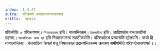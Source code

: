 ```yaml
---
index:  1.4.44
sutra:  परिक्रयणे कसंप्रदानमन्यतरस्याम्
vritti:  nyasa
---
```


परिक्रीतिः = परिक्रयणम्। `नियतकालम्` इति। नात्यन्तिकम्। `वेतनादिना` इति। आदिशब्देन बन्धकादीनां ग्रहणम्। `नात्यन्तिकः क्रय एव` इति नियतकालत्वं स्पष्टीकरोति। परिशब्दोऽत्र प्रत्यासतिं द्योतयति। क्रयो हि नामात्यन्तिकः। वेतनादिना केवलं यत्तु नियतकालं तदात्यन्तिकस्य क्रयस्य समीपमिति परिशब्देनाख्यायते।।

